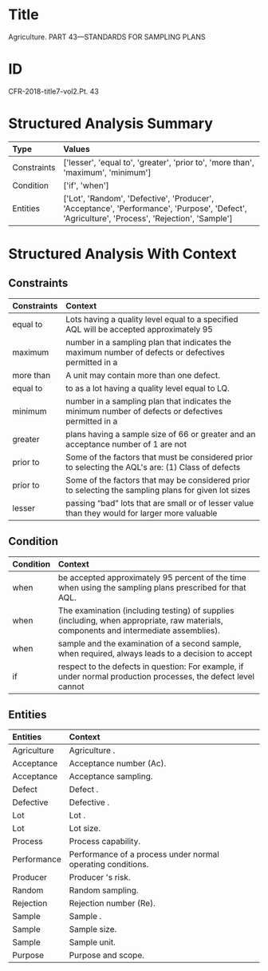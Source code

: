 # Title

 Agriculture. PART 43—STANDARDS FOR SAMPLING PLANS


# ID

 CFR-2018-title7-vol2.Pt. 43


# Structured Analysis Summary

| Type        | Values                                                                                                                                        |
|:------------|:----------------------------------------------------------------------------------------------------------------------------------------------|
| Constraints | ['lesser', 'equal to', 'greater', 'prior to', 'more than', 'maximum', 'minimum']                                                              |
| Condition   | ['if', 'when']                                                                                                                                |
| Entities    | ['Lot', 'Random', 'Defective', 'Producer', 'Acceptance', 'Performance', 'Purpose', 'Defect', 'Agriculture', 'Process', 'Rejection', 'Sample'] |


# Structured Analysis With Context

 


## Constraints

| Constraints   | Context                                                                                                   |
|:--------------|:----------------------------------------------------------------------------------------------------------|
| equal to      | Lots having a quality level  equal to a specified AQL will be accepted approximately 95                   |
| maximum       | number in a sampling plan that indicates the maximum number of defects or defectives permitted in a       |
| more than     | A unit may contain  more than  one defect.                                                                |
| equal to      | to as a lot having a quality level equal to  LQ.                                                          |
| minimum       | number in a sampling plan that indicates the minimum number of defects or defectives permitted in a       |
| greater       | plans having a sample size of 66 or greater and an acceptance number of 1 are not                         |
| prior to      | Some of the factors that must be considered prior to selecting the AQL's are: (1) Class of defects        |
| prior to      | Some of the factors that may be considered prior to selecting the sampling plans for given lot sizes      |
| lesser        | passing &#8220;bad&#8221; lots that are small or of lesser value than they would for larger more valuable |


## Condition

| Condition   | Context                                                                                                                                 |
|:------------|:----------------------------------------------------------------------------------------------------------------------------------------|
| when        | be accepted approximately 95 percent of the time when  using the sampling plans prescribed for that AQL.                                |
| when        | The examination (including testing) of supplies (including,  when  appropriate, raw materials, components and intermediate assemblies). |
| when        | sample and the examination of a second sample, when required, always leads to a decision to accept                                      |
| if          | respect to the defects in question: For example, if under normal production processes, the defect level cannot                          |


## Entities

| Entities    | Context                                                      |
|:------------|:-------------------------------------------------------------|
| Agriculture | Agriculture .                                                |
| Acceptance  | Acceptance  number (Ac).                                     |
| Acceptance  | Acceptance  sampling.                                        |
| Defect      | Defect .                                                     |
| Defective   | Defective .                                                  |
| Lot         | Lot .                                                        |
| Lot         | Lot  size.                                                   |
| Process     | Process  capability.                                         |
| Performance | Performance  of a process under normal operating conditions. |
| Producer    | Producer 's risk.                                            |
| Random      | Random  sampling.                                            |
| Rejection   | Rejection  number (Re).                                      |
| Sample      | Sample .                                                     |
| Sample      | Sample  size.                                                |
| Sample      | Sample  unit.                                                |
| Purpose     | Purpose  and scope.                                          |


